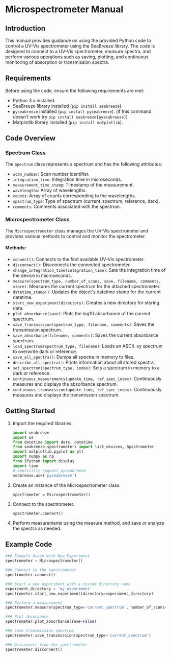 # Microspectrometer Manual

## Introduction
This manual provides guidance on using the provided Python code to control a UV-Vis spectrometer using the SeaBreeze library. The code is designed to connect to a UV-Vis spectrometer, measure spectra, and perform various operations such as saving, plotting, and continuous monitoring of absorption or transmission spectra.

## Requirements
Before using the code, ensure the following requirements are met:

- Python 3.x installed.
- SeaBreeze library installed (`pip install seabreeze`).
- `pyseabreeze` installed (`pip install pyseabreeze`). (if this command doesn't work try `pip install seabreeze[pyseabreeze]`)
- Matplotlib library installed (`pip install matplotlib`).

## Code Overview

### Spectrum Class
The `Spectrum` class represents a spectrum and has the following attributes:

- `scan_number`: Scan number identifier.
- `integration_time`: Integration time in microseconds.
- `measurement_time_stamp`: Timestamp of the measurement.
- `wavelengths`: Array of wavelengths.
- `counts`: Array of counts corresponding to the wavelengths.
- `spectrum_type`: Type of spectrum (current_spectrum, reference, dark).
- `comments`: Comments associated with the spectrum.

### Microspectrometer Class
The `Microspectrometer` class manages the UV-Vis spectrometer and provides various methods to control and monitor the spectrometer.

#### Methods:

- `connect()`: Connects to the first available UV-Vis spectrometer.
- `disconnect()`: Disconnects the connected spectrometer.
- `change_integration_time(integration_time)`: Sets the integration time of the device in microseconds.
- `measure(spectrum_type, number_of_scans, save, filename, comments, store)`: Measures the current spectrum for the attached spectrometer.
- `datetime_stamp()`: Updates the object's datetime stamp for the current datetime.
- `start_new_experiment(directory)`: Creates a new directory for storing data.
- `plot_absorbance(save)`: Plots the log10 absorbance of the current spectrum.
- `save_transmission(spectrum_type, filename, comments)`: Saves the transmission spectrum.
- `save_absorbance(filename, comments)`: Saves the current absorbance spectrum.
- `load_spectrum(spectrum_type, filename)`: Loads an ASCII .xy spectrum to overwrite dark or reference.
- `save_all_spectra()`: Dumps all spectra in memory to files.
- `describe_all_spectra()`: Prints information about all stored spectra.
- `set_spectrum(spectrum_type, index)`: Sets a spectrum in memory to a dark or reference.
- `continuous_measurements(update_time, ref_spec_index)`: Continuously measures and displays the absorbance spectrum.
- `continuous_transmission(update_time, ref_spec_index)`: Continuously measures and displays the transmission spectrum.

## Getting Started

1. Import the required libraries.
   ```python
   import seabreeze
   import os
   from datetime import date, datetime
   from seabreeze.spectrometers import list_devices, Spectrometer
   import matplotlib.pyplot as plt
   import numpy as np
   from IPython import display
   import time
   # explicitly request pyseabreeze
   seabreeze.use('pyseabreeze')
   ```
2. Create an instance of the Microspectrometer class.
   ```
   spectrometer = Microspectrometer()
   ```
3. Connect to the spectrometer.
   ```
   spectrometer.connect()
   ```
4. Perform measurements using the measure method, and save or analyze the spectra as needed.

## Example Code
```python
### Example Usage with New Experiment
spectrometer = Microspectrometer()

### Connect to the spectrometer
spectrometer.connect()

### Start a new experiment with a custom directory name
experiment_directory = 'my_experiment'
spectrometer.start_new_experiment(directory=experiment_directory)

### Perform a measurement
spectrometer.measure(spectrum_type='current_spectrum', number_of_scans=10, save=True)

### Plot absorbance
spectrometer.plot_absorbance(save=False)

### Save transmission spectrum
spectrometer.save_transmission(spectrum_type='current_spectrum')

### Disconnect from the spectrometer
spectrometer.disconnect()
```
